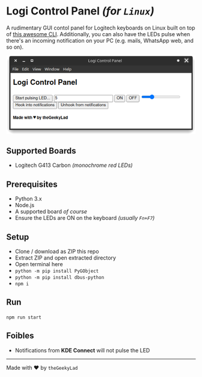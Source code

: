 # Logi Control Panel _(for `Linux`)_

A rudimentary GUI contol panel for Logitech keyboards on Linux built on top of [this awesome CLI](https://github.com/MatMoul/g810-led). Additionally, you can also have the LEDs pulse when there's an incoming notification on your PC (e.g. mails, WhatsApp web, and so on).

![Logi Control Panel - Screenshot](https://github.com/theGeekyLad/logi-control-panel/blob/master/screenshot.png)

## Supported Boards

- Logitech G413 Carbon _(monochrome red LEDs)_

## Prerequisites

- Python 3.x
- Node.js
- A supported board _of course_
- Ensure the LEDs are ON on the keyboard _(usually `Fn+F7`)_

## Setup

- Clone / download as ZIP this repo
- Extract ZIP and open extracted directory
- Open terminal here
- `python -m pip install PyGObject`
- `python -m pip install dbus-python`
- `npm i`

## Run

`npm run start`

## Foibles

- Notifications from **KDE Connect** will not pulse the LED

---

Made with :heart: by `theGeekyLad`